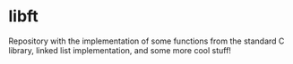 # libft
Repository with the implementation of some functions from the standard C library, linked list implementation, and some more cool stuff!
